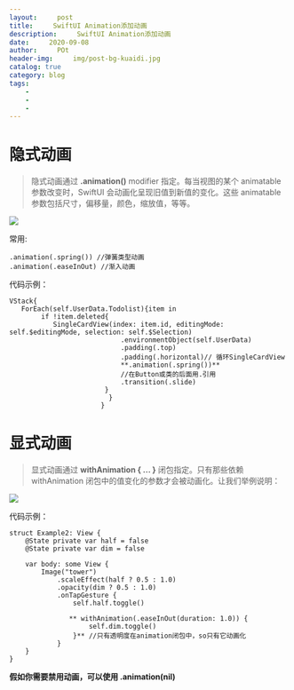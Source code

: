 ```yaml
---  
layout:     post
title:     SwiftUI Animation添加动画
description:     SwiftUI Animation添加动画
date:     2020-09-08
author:     POt
header-img:     img/post-bg-kuaidi.jpg
catalog: true
category: blog
tags:     
    -   
    -   
    -   
---  
```


# 隐式动画
> 隐式动画通过 **.animation()** modifier 指定。每当视图的某个 animatable 参数改变时，SwiftUI 会动画化呈现旧值到新值的变化。这些 animatable 参数包括尺寸，偏移量，颜色，缩放值，等等。

![](https://pic1.zhimg.com/v2-a3a5c897691e40ba2ea943976f8038c2_b.jpg)

常用:
```
.animation(.spring()) //弹簧类型动画
.animation(.easeInOut) //渐入动画
```

代码示例：

```
VStack{
   ForEach(self.UserData.Todolist){item in
        if !item.deleted{                  
           SingleCardView(index: item.id, editingMode: self.$editingMode, selection: self.$Selection)
                            .environmentObject(self.UserData)
                            .padding(.top)
                            .padding(.horizontal)// 循环SingleCardView
                            **.animation(.spring())**
                            //在Button或类的后面用.引用
                            .transition(.slide)
                        }
                         }
                       }
```

# 显式动画
> 显式动画通过 **withAnimation { ... }** 闭包指定。只有那些依赖 withAnimation 闭包中的值变化的参数才会被动画化。让我们举例说明：

![](https://pic2.zhimg.com/v2-13dc3dbe1c1a120c66d4e16955d4671d_b.jpg)

代码示例：
```
struct Example2: View {
    @State private var half = false
    @State private var dim = false

    var body: some View {
        Image("tower")
            .scaleEffect(half ? 0.5 : 1.0)
            .opacity(dim ? 0.5 : 1.0)
            .onTapGesture {
                self.half.toggle()

               ** withAnimation(.easeInOut(duration: 1.0)) {
                    self.dim.toggle()
                }** //只有透明度在animation闭包中，so只有它动画化       
            }
    }
}
```

**假如你需要禁用动画，可以使用 .animation(nil)**
